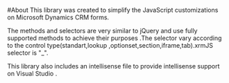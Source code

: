 #About
This library was created to simplify the JavaScript customizations on Microsoft Dynamics CRM forms. 

The methods and selectors are very similar to jQuery and use fully supported methods to achieve their purposes .The selector vary according to the control type(standart,lookup ,optionset,section,iframe,tab).xrmJS selector is "_". 

This library also includes an intellisense file to provide intellisense support on Visual Studio .


